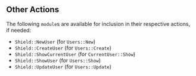 ## Other Actions

The following `module`s are available for inclusion in their respective actions, if needed:

- `Shield::NewUser` (for `Users::New`)
- `Shield::CreateUser` (for `Users::Create`)
- `Shield::ShowCurrentUser` (for `CurrentUser::Show`)
- `Shield::ShowUser` (for `Users::Show`)
- `Shield::UpdateUser` (for `Users::Update`)
